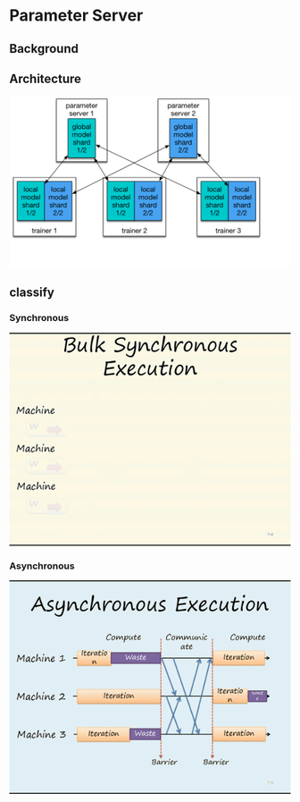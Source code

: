 # Parameter Server
## Background

## Architecture
![Alt text](./pic/pserver_and_trainer.png?raw=false "Title")
## classify
### Synchronous
![Alt text](./pic/blog-synchronous.gif?raw=false "Title")
### Asynchronous
![Alt text](./pic/blog-asynchronous.gif?raw=false "Title")





